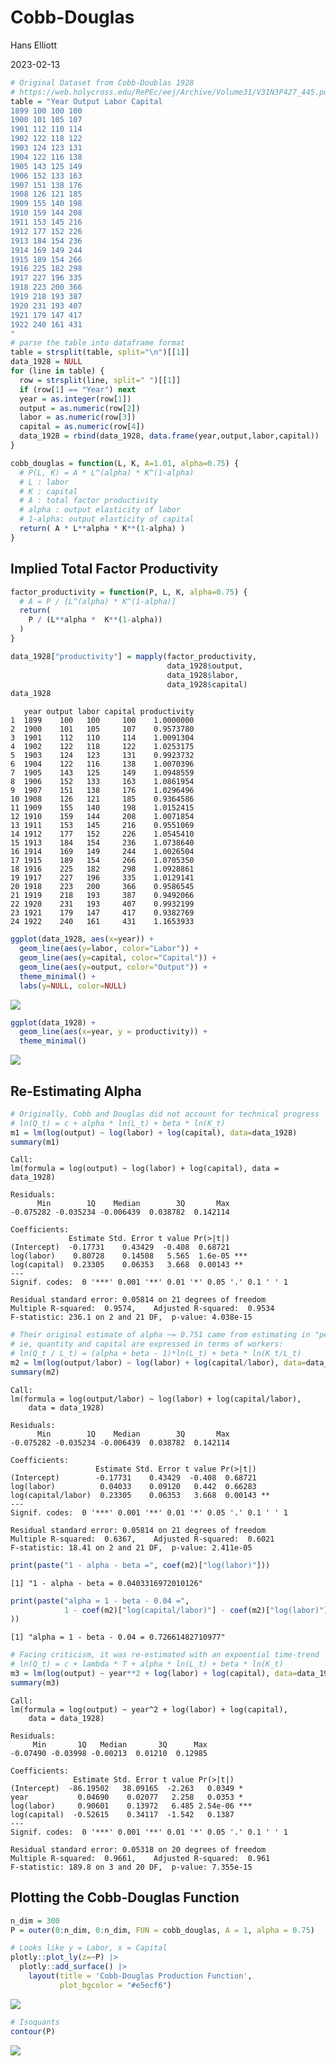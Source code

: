 Cobb-Douglas
================
Hans Elliott

2023-02-13

``` r
# Original Dataset from Cobb-Doublas 1928
# https://web.holycross.edu/RePEc/eej/Archive/Volume31/V31N3P427_445.pdf
table = "Year Output Labor Capital
1899 100 100 100
1900 101 105 107
1901 112 110 114
1902 122 118 122
1903 124 123 131
1904 122 116 138
1905 143 125 149
1906 152 133 163
1907 151 138 176
1908 126 121 185
1909 155 140 198
1910 159 144 208
1911 153 145 216
1912 177 152 226
1913 184 154 236
1914 169 149 244
1915 189 154 266
1916 225 182 298
1917 227 196 335
1918 223 200 366
1919 218 193 387
1920 231 193 407
1921 179 147 417
1922 240 161 431
"
# parse the table into dataframe format
table = strsplit(table, split="\n")[[1]]
data_1928 = NULL
for (line in table) {
  row = strsplit(line, split=" ")[[1]]
  if (row[1] == "Year") next
  year = as.integer(row[1])
  output = as.numeric(row[2])
  labor = as.numeric(row[3])
  capital = as.numeric(row[4])
  data_1928 = rbind(data_1928, data.frame(year,output,labor,capital))
}
```

``` r
cobb_douglas = function(L, K, A=1.01, alpha=0.75) {
  # P(L, K) = A * L^(alpha) * K^(1-alpha)
  # L : labor
  # K : capital
  # A : total factor productivity
  # alpha : output elasticity of labor
  # 1-alpha: output elasticity of capital
  return( A * L**alpha * K**(1-alpha) )
}
```

## Implied Total Factor Productivity

``` r
factor_productivity = function(P, L, K, alpha=0.75) {
  # A = P / [L^(alpha) * K^(1-alpha)]
  return(
    P / (L**alpha *  K**(1-alpha))
  )  
}

data_1928["productivity"] = mapply(factor_productivity, 
                                   data_1928$output, 
                                   data_1928$labor,
                                   data_1928$capital)
data_1928
```

       year output labor capital productivity
    1  1899    100   100     100    1.0000000
    2  1900    101   105     107    0.9573780
    3  1901    112   110     114    1.0091304
    4  1902    122   118     122    1.0253175
    5  1903    124   123     131    0.9923732
    6  1904    122   116     138    1.0070396
    7  1905    143   125     149    1.0948559
    8  1906    152   133     163    1.0861954
    9  1907    151   138     176    1.0296496
    10 1908    126   121     185    0.9364586
    11 1909    155   140     198    1.0152415
    12 1910    159   144     208    1.0071854
    13 1911    153   145     216    0.9551069
    14 1912    177   152     226    1.0545410
    15 1913    184   154     236    1.0738640
    16 1914    169   149     244    1.0026504
    17 1915    189   154     266    1.0705350
    18 1916    225   182     298    1.0928861
    19 1917    227   196     335    1.0129141
    20 1918    223   200     366    0.9586545
    21 1919    218   193     387    0.9492066
    22 1920    231   193     407    0.9932199
    23 1921    179   147     417    0.9382769
    24 1922    240   161     431    1.1653933

``` r
ggplot(data_1928, aes(x=year)) +
  geom_line(aes(y=labor, color="Labor")) +
  geom_line(aes(y=capital, color="Capital")) +
  geom_line(aes(y=output, color="Output")) +
  theme_minimal() +
  labs(y=NULL, color=NULL)
```

![](graphing_cobb_douglas_files/figure-commonmark/unnamed-chunk-4-1.png)

``` r
ggplot(data_1928) +
  geom_line(aes(x=year, y = productivity)) +
  theme_minimal()
```

![](graphing_cobb_douglas_files/figure-commonmark/unnamed-chunk-4-2.png)

## Re-Estimating Alpha

``` r
# Originally, Cobb and Douglas did not account for technical progress
# ln(Q_t) = c + alpha * ln(L_t) + beta * ln(K_t)
m1 = lm(log(output) ~ log(labor) + log(capital), data=data_1928)
summary(m1)
```


    Call:
    lm(formula = log(output) ~ log(labor) + log(capital), data = data_1928)

    Residuals:
          Min        1Q    Median        3Q       Max 
    -0.075282 -0.035234 -0.006439  0.038782  0.142114 

    Coefficients:
                 Estimate Std. Error t value Pr(>|t|)    
    (Intercept)  -0.17731    0.43429  -0.408  0.68721    
    log(labor)    0.80728    0.14508   5.565  1.6e-05 ***
    log(capital)  0.23305    0.06353   3.668  0.00143 ** 
    ---
    Signif. codes:  0 '***' 0.001 '**' 0.01 '*' 0.05 '.' 0.1 ' ' 1

    Residual standard error: 0.05814 on 21 degrees of freedom
    Multiple R-squared:  0.9574,    Adjusted R-squared:  0.9534 
    F-statistic: 236.1 on 2 and 21 DF,  p-value: 4.038e-15

``` r
# Their original estimate of alpha ~= 0.751 came from estimating in "per-capita" terms,
# ie, quantity and capital are expressed in terms of workers:
# ln(Q_t / L_t) = (alpha + beta - 1)*ln(L_t) + beta * ln(K_t/L_t)
m2 = lm(log(output/labor) ~ log(labor) + log(capital/labor), data=data_1928)
summary(m2)
```


    Call:
    lm(formula = log(output/labor) ~ log(labor) + log(capital/labor), 
        data = data_1928)

    Residuals:
          Min        1Q    Median        3Q       Max 
    -0.075282 -0.035234 -0.006439  0.038782  0.142114 

    Coefficients:
                       Estimate Std. Error t value Pr(>|t|)   
    (Intercept)        -0.17731    0.43429  -0.408  0.68721   
    log(labor)          0.04033    0.09120   0.442  0.66283   
    log(capital/labor)  0.23305    0.06353   3.668  0.00143 **
    ---
    Signif. codes:  0 '***' 0.001 '**' 0.01 '*' 0.05 '.' 0.1 ' ' 1

    Residual standard error: 0.05814 on 21 degrees of freedom
    Multiple R-squared:  0.6367,    Adjusted R-squared:  0.6021 
    F-statistic: 18.41 on 2 and 21 DF,  p-value: 2.411e-05

``` r
print(paste("1 - alpha - beta =", coef(m2)["log(labor)"]))
```

    [1] "1 - alpha - beta = 0.0403316972010126"

``` r
print(paste("alpha = 1 - beta - 0.04 =", 
            1 - coef(m2)["log(capital/labor)"] - coef(m2)["log(labor)"] 
))
```

    [1] "alpha = 1 - beta - 0.04 = 0.72661482710977"

``` r
# Facing criticism, it was re-estimated with an expoential time-trend
# ln(Q_t) = c + lambda * T + alpha * ln(L_t) + beta * ln(K_t)
m3 = lm(log(output) ~ year**2 + log(labor) + log(capital), data=data_1928)
summary(m3)
```


    Call:
    lm(formula = log(output) ~ year^2 + log(labor) + log(capital), 
        data = data_1928)

    Residuals:
         Min       1Q   Median       3Q      Max 
    -0.07490 -0.03998 -0.00213  0.01210  0.12985 

    Coefficients:
                  Estimate Std. Error t value Pr(>|t|)    
    (Intercept)  -86.19502   38.09165  -2.263   0.0349 *  
    year           0.04690    0.02077   2.258   0.0353 *  
    log(labor)     0.90601    0.13972   6.485 2.54e-06 ***
    log(capital)  -0.52615    0.34117  -1.542   0.1387    
    ---
    Signif. codes:  0 '***' 0.001 '**' 0.01 '*' 0.05 '.' 0.1 ' ' 1

    Residual standard error: 0.05318 on 20 degrees of freedom
    Multiple R-squared:  0.9661,    Adjusted R-squared:  0.961 
    F-statistic: 189.8 on 3 and 20 DF,  p-value: 7.355e-15

## Plotting the Cobb-Douglas Function

``` r
n_dim = 300
P = outer(0:n_dim, 0:n_dim, FUN = cobb_douglas, A = 1, alpha = 0.75)

# Looks like y = Labor, x = Capital
plotly::plot_ly(z=~P) |> 
  plotly::add_surface() |> 
    layout(title = 'Cobb-Douglas Production Function', 
           plot_bgcolor = "#e5ecf6")
```

![](graphing_cobb_douglas_files/figure-commonmark/unnamed-chunk-6-1.png)

``` r
# Isoquants
contour(P)
```

![](graphing_cobb_douglas_files/figure-commonmark/unnamed-chunk-7-1.png)
